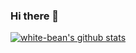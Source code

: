 ### Hi there 👋

<!--
**white-bean/white-bean** is a ✨ _special_ ✨ repository because its `README.md` (this file) appears on your GitHub profile.

Here are some ideas to get you started:

- 🔭 I’m currently working on ...
- 🌱 I’m currently learning ...
- 👯 I’m looking to collaborate on ...
- 🤔 I’m looking for help with ...
- 💬 Ask me about ...
- 📫 How to reach me: ...
- 😄 Pronouns: ...
- ⚡ Fun fact: ...
-->

[![white-bean's github stats](https://github-readme-stats.vercel.app/api?username=white-bean)](https://github.com/anuraghazra/github-readme-stats)
